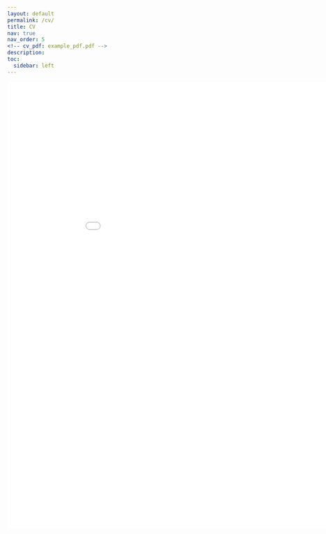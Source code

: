 ```yaml
---
layout: default
permalink: /cv/
title: CV
nav: true
nav_order: 5
<!-- cv_pdf: example_pdf.pdf -->
description:
toc:
  sidebar: left
---
```


<div> <embed src="../assets/cv.pdf" width="960" height="1024" alt="pdf" pluginspage="http://www.adobe.com/products/acrobat/readstep2.html"> </div>